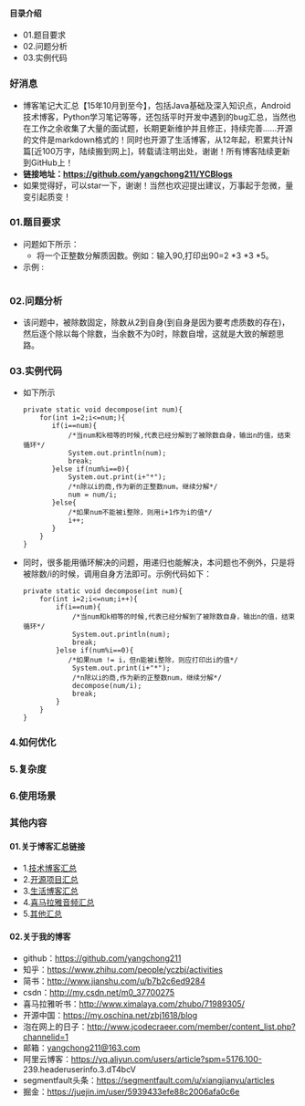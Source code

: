 #### 目录介绍
- 01.题目要求
- 02.问题分析
- 03.实例代码



### 好消息
- 博客笔记大汇总【15年10月到至今】，包括Java基础及深入知识点，Android技术博客，Python学习笔记等等，还包括平时开发中遇到的bug汇总，当然也在工作之余收集了大量的面试题，长期更新维护并且修正，持续完善……开源的文件是markdown格式的！同时也开源了生活博客，从12年起，积累共计N篇[近100万字，陆续搬到网上]，转载请注明出处，谢谢！所有博客陆续更新到GitHub上！
- **链接地址：https://github.com/yangchong211/YCBlogs**
- 如果觉得好，可以star一下，谢谢！当然也欢迎提出建议，万事起于忽微，量变引起质变！






### 01.题目要求
- 问题如下所示：
    - 将一个正整数分解质因数。例如：输入90,打印出90=2 *3 *3 *5。
- 示例 :
    ```

    ```




### 02.问题分析
- 该问题中，被除数固定，除数从2到自身(到自身是因为要考虑质数的存在)，然后逐个除以每个除数，当余数不为0时，除数自增，这就是大致的解题思路。


### 03.实例代码
- 如下所示
    ```
    private static void decompose(int num){
    	for(int i=2;i<=num;){
           if(i==num){
        	   /*当num和k相等的时候,代表已经分解到了被除数自身，输出n的值，结束循环*/
        	   System.out.println(num);
        	   break;
           }else if(num%i==0){
               System.out.print(i+"*");
               /*n除以i的商,作为新的正整数num，继续分解*/
               num = num/i;
           }else{
        	   /*如果num不能被i整除，则用i+1作为i的值*/
        	   i++;
           }
    	}
    }
    ```
- 同时，很多能用循环解决的问题，用递归也能解决，本问题也不例外，只是将被除数/i的时候，调用自身方法即可。示例代码如下：
    ```
    private static void decompose(int num){
    	for(int i=2;i<=num;i++){
    		if(i==num){
    			/*当num和k相等的时候,代表已经分解到了被除数自身，输出n的值，结束循环*/
    			System.out.println(num);
    			break;
    		}else if(num%i==0){
        	   /*如果num != i，但n能被i整除，则应打印出i的值*/
    			System.out.print(i+"*");
    			/*n除以i的商,作为新的正整数num，继续分解*/
    			decompose(num/i);
    			break;
    		}
    	}
    }
    ```


### 4.如何优化



### 5.复杂度


### 6.使用场景





### 其他内容
#### 01.关于博客汇总链接
- 1.[技术博客汇总](https://www.jianshu.com/p/614cb839182c)
- 2.[开源项目汇总](https://blog.csdn.net/m0_37700275/article/details/80863574)
- 3.[生活博客汇总](https://blog.csdn.net/m0_37700275/article/details/79832978)
- 4.[喜马拉雅音频汇总](https://www.jianshu.com/p/f665de16d1eb)
- 5.[其他汇总](https://www.jianshu.com/p/53017c3fc75d)



#### 02.关于我的博客
- github：https://github.com/yangchong211
- 知乎：https://www.zhihu.com/people/yczbj/activities
- 简书：http://www.jianshu.com/u/b7b2c6ed9284
- csdn：http://my.csdn.net/m0_37700275
- 喜马拉雅听书：http://www.ximalaya.com/zhubo/71989305/
- 开源中国：https://my.oschina.net/zbj1618/blog
- 泡在网上的日子：http://www.jcodecraeer.com/member/content_list.php?channelid=1
- 邮箱：yangchong211@163.com
- 阿里云博客：https://yq.aliyun.com/users/article?spm=5176.100- 239.headeruserinfo.3.dT4bcV
- segmentfault头条：https://segmentfault.com/u/xiangjianyu/articles
- 掘金：https://juejin.im/user/5939433efe88c2006afa0c6e










